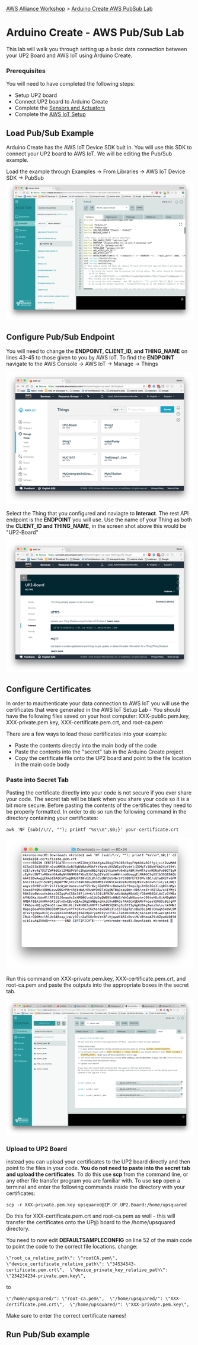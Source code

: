 [AWS Alliance Workshop](https://github.com/SSG-DRD-IOT/Alliance-AWS-Workshop) > [Arduino Create AWS PubSub Lab](lab-arduino-create-aws-pub-sub.md)

# Arduino Create - AWS Pub/Sub Lab

This lab will walk you through setting up a basic data connection between your UP2 Board and AWS IoT using Arduino Create. 

### Prerequisites
You will need to have completed the following steps:
*	Setup UP2 board
*	Connect UP2 board to Arduino Create 
*	Complete the [Sensors and Actuators](https://ssg-drd-iot.github.io/toc-sensors)
* Complete the [AWS IoT Setup](https://ssg-drd-iot.github.io/lab-aws-iot)

## Load Pub/Sub Example 

Arduino Create has the AWS IoT Device SDK buit in. You will use this SDK to connect your UP2 board to AWS IoT. We will be editing the Pub/Sub example.

Load the example through Examples -> From Libraries -> AWS IoT Device SDK -> PubSub
![](./images/pubsub-example.png)

## Configure Pub/Sub Endpoint

You will need to change the **ENDPOINT, CLIENT_ID, and THING_NAME** on lines 43-45 to those given to you by AWS IoT. To find the **ENDPOINT** navigate to the AWS Console -> AWS IoT -> Manage -> Things 

![](./images/aws-things.png)

Select the Thing that you configured and naviagte to **Interact**. The rest API endpoint is the **ENDPOINT** you will use. Use the name of your Thing as both the **CLIENT_ID and THING_NAME**, in the screen shot above this would be "UP2-Board"  

![](./images/aws-things-interact.png)

## Configure Certificates 

In order to mauthenticate your data connection to AWS IoT you will use the certificates that were generated in the AWS IoT Setup Lab - You should have the following files saved on your host computer: XXX-public.pem.key, XXX-private.pem.key, XXX-certificate.pem.crt, and root-ca.pem 

There are a few ways to load these certificates into your example:
  * Paste the contents directly into the main body of the code
  * Paste the contents into the "secret" tab in the Arduino Create project 
  * Copy the certificate file onto the UP2 board and point to the file location in the main code body

### Paste into Secret Tab

Pasting the certificate directly into your code is not secure if you ever share your code. The secret tab will be blank when you share your code so it is a bit more secure. Before pasting the contents of the certificates they need to be properly formatted. In order to do so run the following command in the directory containing your certificates:

```
awk 'NF {sub(/\r/, ""); printf "%s\\n",$0;}' your-certificate.crt
```

![](./images/awk-output.png)

Run this command on XXX-private.pem.key, XXX-certificate.pem.crt, and root-ca.pem and paste the outputs into the appropriate boxes in the secret tab. 

![](./images/secret-tab.png)

### Upload to UP2 Board

instead you can upload your certificates to the UP2 board directly and then point to the files in your code. **You do not need to paste into the secret tab and upload the certificates**. To do this use **scp** from the command line, or any other file transfer program you are familiar with. To use **scp** open a terminal and enter the following commands inside the directory with your certificates:

```
scp -r XXX-private.pem.key upsquared@IP.OF.UP2.Board:/home/upsquared
```

Do this for XXX-certificate.pem.crt and root-ca.pem as well - this will transfer the certificates onto the UP@ board to the /home/upsquared directory. 

You need to now edit **DEFAULTSAMPLECONFIG** on line 52 of the main code to point the code to the correct file locations. 
change:

```
\"root_ca_relative_path\": \"rootCA.pem\",  \"device_certificate_relative_path\": \"34534543-certificate.pem.crt\",  \"device_private_key_relative_path\": \"234234234-private.pem.key\",
```

to 

```
\"/home/upsquared/": \"root-ca.pem\",  \"/home/upsquared/": \"XXX-certificate.pem.crt\",  \"/home/upsquared/": \"XXX-private.pem.key\",
```

Make sure to enter the correct certificate names!

## Run Pub/Sub example
